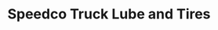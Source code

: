 ---
title: "Speedco Truck Lube and Tires"
url: /disputanta/speedco-truck-lube-and-tires/
shop: car repair
---